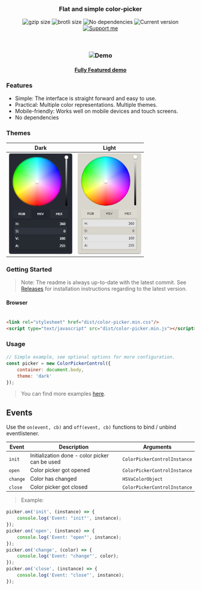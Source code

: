 <h3 align="center">
    Flat and simple color-picker
</h3>

<p align="center">
    <img alt="gzip size" src="https://img.badgesize.io/ivanvmat/color-picker/master/dist/color-picker.min.js.svg?compression=gzip&style=flat-square">
    <img alt="brotli size" src="https://img.badgesize.io/ivanvmat/color-picker/master/dist/color-picker.min.js?compression=brotli&style=flat-square">
    <img alt="No dependencies" src="https://img.shields.io/badge/dependencies-none-27ae60.svg?style=popout-square">
    <img alt="Current version" src="https://img.shields.io/github/tag/ivanvmat/color-picker.svg?color=3498DB&label=version&style=flat-square">
    <a href="https://github.com/sponsors/ivanvmat"><img alt="Support me" src="https://img.shields.io/badge/github-support-3498DB.svg?style=popout-square"></a>
</p>

<br>

<h3 align="center">
    <img alt="Demo" src="assets/demo.gif" width="480"/>
</h3>

<h4 align="center">
    <a href="https://ivanvmat.github.io/color-picker/">Fully Featured demo</a>
</h4>

### Features
* Simple: The interface is straight forward and easy to use.
* Practical: Multiple color representations. Multiple themes.
* Mobile-friendly: Works well on mobile devices and touch screens.
* No dependencies

### Themes
|Dark|Light|
|----|-----|
|![Dark theme](assets/dark_theme.png)|![Light theme](assets/light_theme.png)|

### Getting Started
> Note: The readme is always up-to-date with the latest commit. See [Releases](https://github.com/ivanvmat/color-picker/releases) for installation instructions regarding to the latest version.

#### Browser
```html

<link rel="stylesheet" href="dist/color-picker.min.css"/>
<script type="text/javascript" src="dist/color-picker.min.js"></script>
```

### Usage
```javascript
// Simple example, see optional options for more configuration.
const picker = new ColorPickerControl({ 
    container: document.body, 
    theme: 'dark' 
});
```

> You can find more examples [here](EXAMPLES.md).

## Events
Use the `on(event, cb)` and `off(event, cb)` functions to bind / unbind eventlistener.

| Event      | Description | Arguments |
| -------------- | ----------- | --------- |
| `init`         | Initialization done - color picker can be used | `ColorPickerControlInstance` |
| `open`         | Color picker got opened | `ColorPickerControlInstance` |
| `change`       | Color has changed | `HSVaColorObject` |
| `close`        | Color picker got closed | `ColorPickerControlInstance` |

> Example:
```js
picker.on('init', (instance) => {
    console.log('Event: "init"', instance);
});
picker.on('open', (instance) => {
    console.log('Event: "open"', instance);
});
picker.on('change', (color) => {
    console.log('Event: "change"', color);
});
picker.on('close', (instance) => {
    console.log('Event: "close"', instance);
});
```
